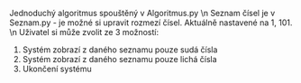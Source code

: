 Jednoduchý algoritmus spouštěný v Algoritmus.py
\n Seznam čísel je v Seznam.py - je možné si upravit rozmezí čísel. Aktuálně nastavené na 1, 101.
\n Uživatel si může zvolit ze 3 možností:
  1. Systém zobrazí z daného seznamu pouze sudá čísla
  2. Systém zobrazí z daného seznamu pouze lichá čísla
  3. Ukončení systému
